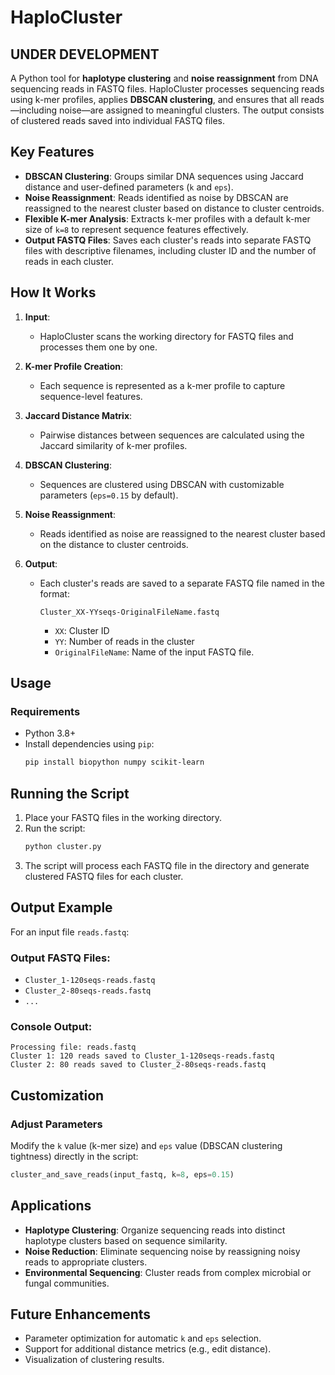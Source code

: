 # HaploCluster

## UNDER DEVELOPMENT

A Python tool for **haplotype clustering** and **noise reassignment** from DNA sequencing reads in FASTQ files. HaploCluster processes sequencing reads using k-mer profiles, applies **DBSCAN clustering**, and ensures that all reads—including noise—are assigned to meaningful clusters. The output consists of clustered reads saved into individual FASTQ files.

## Key Features
- **DBSCAN Clustering**: Groups similar DNA sequences using Jaccard distance and user-defined parameters (`k` and `eps`).
- **Noise Reassignment**: Reads identified as noise by DBSCAN are reassigned to the nearest cluster based on distance to cluster centroids.
- **Flexible K-mer Analysis**: Extracts k-mer profiles with a default k-mer size of `k=8` to represent sequence features effectively.
- **Output FASTQ Files**: Saves each cluster's reads into separate FASTQ files with descriptive filenames, including cluster ID and the number of reads in each cluster.

## How It Works

1. **Input**:
   - HaploCluster scans the working directory for FASTQ files and processes them one by one.

2. **K-mer Profile Creation**:
   - Each sequence is represented as a k-mer profile to capture sequence-level features.

3. **Jaccard Distance Matrix**:
   - Pairwise distances between sequences are calculated using the Jaccard similarity of k-mer profiles.

4. **DBSCAN Clustering**:
   - Sequences are clustered using DBSCAN with customizable parameters (`eps=0.15` by default).

5. **Noise Reassignment**:
   - Reads identified as noise are reassigned to the nearest cluster based on the distance to cluster centroids.

6. **Output**:
   - Each cluster's reads are saved to a separate FASTQ file named in the format:
     ```
     Cluster_XX-YYseqs-OriginalFileName.fastq
     ```
     - `XX`: Cluster ID
     - `YY`: Number of reads in the cluster
     - `OriginalFileName`: Name of the input FASTQ file.

## Usage

### Requirements
- Python 3.8+
- Install dependencies using `pip`:
  ```bash
  pip install biopython numpy scikit-learn

## Running the Script

1. Place your FASTQ files in the working directory.
2. Run the script:
   ```bash
   python cluster.py
3. The script will process each FASTQ file in the directory and generate clustered FASTQ files for each cluster.

## Output Example

For an input file `reads.fastq`:

### Output FASTQ Files:
- `Cluster_1-120seqs-reads.fastq`
- `Cluster_2-80seqs-reads.fastq`
- `...`

### Console Output:
```plaintext
Processing file: reads.fastq
Cluster 1: 120 reads saved to Cluster_1-120seqs-reads.fastq
Cluster 2: 80 reads saved to Cluster_2-80seqs-reads.fastq
 ```
## Customization

### Adjust Parameters

Modify the `k` value (k-mer size) and `eps` value (DBSCAN clustering tightness) directly in the script:

```python
cluster_and_save_reads(input_fastq, k=8, eps=0.15)
 ```
## Applications

- **Haplotype Clustering**: Organize sequencing reads into distinct haplotype clusters based on sequence similarity.
- **Noise Reduction**: Eliminate sequencing noise by reassigning noisy reads to appropriate clusters.
- **Environmental Sequencing**: Cluster reads from complex microbial or fungal communities.

## Future Enhancements

- Parameter optimization for automatic `k` and `eps` selection.
- Support for additional distance metrics (e.g., edit distance).
- Visualization of clustering results.

